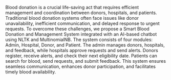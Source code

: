 Blood donation is a crucial life-saving act that requires efficient management and coordination 
between donors, hospitals, and patients. Traditional blood donation systems often face issues like 
donor unavailability, inefficient communication, and delayed response to urgent requests. To 
overcome these challenges, we propose a Smart Blood Donation and Management System 
integrated with an AI-based chatbot using NLTK and MultinomialNB. The system consists of 
four modules: Admin, Hospital, Donor, and Patient. The admin manages donors, hospitals, and 
feedback, while hospitals approve requests and send alerts. Donors register, receive alerts, and 
check their next eligibility date. Patients can search for blood, send requests, and submit 
feedback. This system ensures seamless communication, enhances donor participation, and 
facilitates timely blood availability. 
